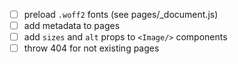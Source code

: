 - [ ] preload `.woff2` fonts (see pages/\_document.js)
- [ ] add metadata to pages
- [ ] add `sizes` and `alt` props to `<Image/>` components
- [ ] throw 404 for not existing pages
